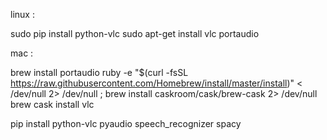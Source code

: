 
linux : 

sudo pip install python-vlc
sudo apt-get install vlc portaudio

mac : 

brew install portaudio 
ruby -e "$(curl -fsSL https://raw.githubusercontent.com/Homebrew/install/master/install)" < /dev/null 2> /dev/null ; brew install caskroom/cask/brew-cask 2> /dev/null
brew cask install vlc

pip install python-vlc pyaudio speech_recognizer spacy
